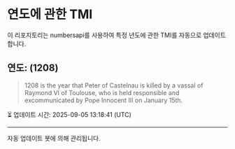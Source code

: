 
# 연도에 관한 TMI

이 리포지토리는 numbersapi를 사용하여 특정 년도에 관한 TMI를 자동으로 업데이트합니다.

## 연도: (1208)
> 1208 is the year that Peter of Castelnau is killed by a vassal of Raymond VI of Toulouse, who is held responsible and excommunicated by Pope Innocent III on January 15th.

⏳ 업데이트 시간: 2025-09-05 13:18:41 (UTC)

---
자동 업데이트 봇에 의해 관리됩니다.
